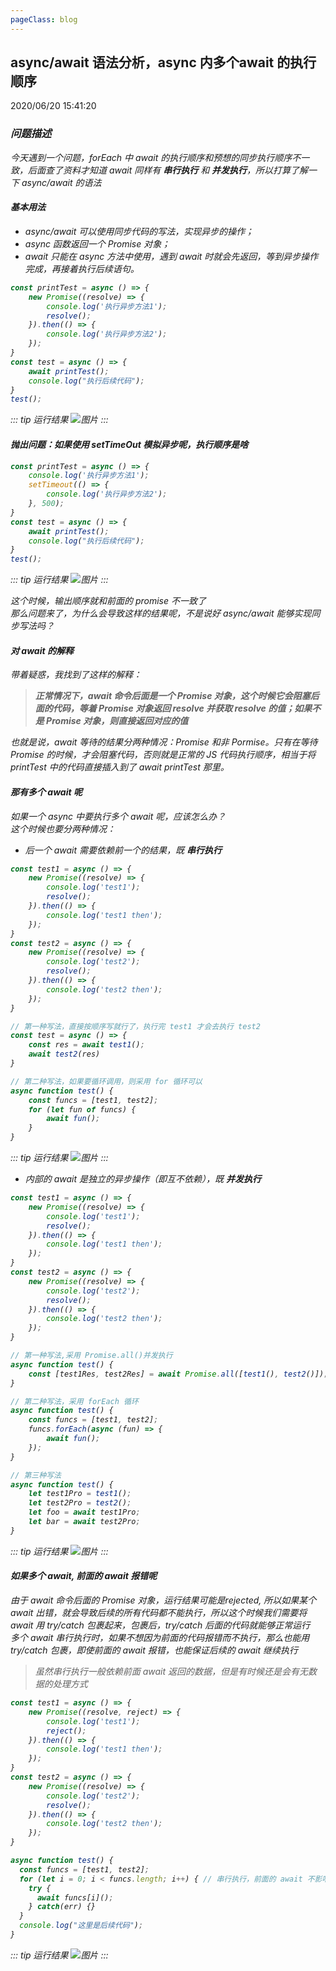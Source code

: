 ```yaml
---
pageClass: blog
---
```


## async/await 语法分析，async 内多个await 的执行顺序
<p class="date">2020/06/20 15:41:20 
<span id="/blog/js/await.html" class="leancloud_visitors">
    <i class="shni shn-eye-fill" />
    <i class="leancloud-visitors-count"></i>
</span>
</p>

### 问题描述
今天遇到一个问题，forEach 中 await 的执行顺序和预想的同步执行顺序不一致，后面查了资料才知道 await 同样有 **串行执行** 和 **并发执行**，所以打算了解一下 async/await 的语法

#### **基本用法**
* async/await 可以使用同步代码的写法，实现异步的操作；
* async 函数返回一个 Promise 对象；
* await 只能在 async 方法中使用，遇到 await 时就会先返回，等到异步操作完成，再接着执行后续语句。
``` js
const printTest = async () => {
    new Promise((resolve) => {
        console.log('执行异步方法1');
        resolve();
    }).then(() => {
        console.log('执行异步方法2');
    });
}
const test = async () => {
    await printTest();
    console.log("执行后续代码");
}
test();
```
::: tip 运行结果
![图片](https://s2.loli.net/2022/07/27/SyGDe8ETFPX1p3f.png)
:::

#### **抛出问题：如果使用 setTimeOut 模拟异步呢，执行顺序是啥**
``` js
const printTest = async () => {
    console.log('执行异步方法1');
    setTimeout(() => {
        console.log('执行异步方法2');
    }, 500);
}
const test = async () => {
    await printTest();
    console.log("执行后续代码");
}
test();
```
::: tip 运行结果
![图片](https://s2.loli.net/2022/07/27/Su8NiXaMAIpwyLc.png)
:::

这个时候，输出顺序就和前面的 promise 不一致了<br/>
那么问题来了，为什么会导致这样的结果呢，不是说好 async/await 能够实现同步写法吗？

#### **对 await 的解释**
带着疑惑，我找到了这样的解释：<br>
> **正常情况下，await 命令后面是一个 Promise 对象，这个时候它会阻塞后面的代码，等着 Promise 对象返回 resolve 并获取 resolve 的值；如果不是 Promise 对象，则直接返回对应的值**

也就是说，await 等待的结果分两种情况：Promise 和非 Pormise。只有在等待 Promise 的时候，才会阻塞代码，否则就是正常的 JS 代码执行顺序，相当于将 printTest 中的代码直接插入到了 await printTest 那里。

#### **那有多个 await 呢**
如果一个 async 中要执行多个 await 呢，应该怎么办？<br>
这个时候也要分两种情况：

* 后一个 await 需要依赖前一个的结果，既 **串行执行**
``` js
const test1 = async () => {
    new Promise((resolve) => {
        console.log('test1');
        resolve();
    }).then(() => {
        console.log('test1 then');
    });
}
const test2 = async () => {
    new Promise((resolve) => {
        console.log('test2');
        resolve();
    }).then(() => {
        console.log('test2 then');
    });
}

// 第一种写法，直接按顺序写就行了，执行完 test1 才会去执行 test2
const test = async () => {
    const res = await test1();
    await test2(res)
}

// 第二种写法，如果要循环调用，则采用 for 循环可以
async function test() {
    const funcs = [test1, test2];
    for (let fun of funcs) {
        await fun();
    }
}
```
::: tip 运行结果
![图片](https://s2.loli.net/2022/07/27/PfClRMbEyDwu6Fs.png)
:::

* 内部的 await 是独立的异步操作（即互不依赖），既 **并发执行**
``` js
const test1 = async () => {
    new Promise((resolve) => {
        console.log('test1');
        resolve();
    }).then(() => {
        console.log('test1 then');
    });
}
const test2 = async () => {
    new Promise((resolve) => {
        console.log('test2');
        resolve();
    }).then(() => {
        console.log('test2 then');
    });
}

// 第一种写法,采用 Promise.all()并发执行
async function test() {
    const [test1Res, test2Res] = await Promise.all([test1(), test2()]);
}

// 第二种写法，采用 forEach 循环
async function test() {
    const funcs = [test1, test2];
    funcs.forEach(async (fun) => {
        await fun();
    });
}

// 第三种写法
async function test() {
    let test1Pro = test1();
    let test2Pro = test2();
    let foo = await test1Pro;
    let bar = await test2Pro;
}
```
::: tip 运行结果
![图片](https://s2.loli.net/2022/07/27/PUIku4qRyV2BlC8.png)
:::

#### **如果多个 await, 前面的 await 报错呢**
由于 await 命令后面的 Promise 对象，运行结果可能是rejected, 所以如果某个 await 出错，就会导致后续的所有代码都不能执行，所以这个时候我们需要将 await 用 try/catch 包裹起来，包裹后，try/catch 后面的代码就能够正常运行<br>
多个 await 串行执行时，如果不想因为前面的代码报错而不执行，那么也能用 try/catch 包裹，即使前面的 await 报错，也能保证后续的 await 继续执行
> 虽然串行执行一般依赖前面 await 返回的数据，但是有时候还是会有无数据的处理方式
``` js
const test1 = async () => {
    new Promise((resolve, reject) => {
        console.log('test1');
        reject();
    }).then(() => {
        console.log('test1 then');
    });
}
const test2 = async () => {
    new Promise((resolve) => {
        console.log('test2');
        resolve();
    }).then(() => {
        console.log('test2 then');
    });
}

async function test() {
  const funcs = [test1, test2];
  for (let i = 0; i < funcs.length; i++) { // 串行执行，前面的 await 不影响后续 await
    try {
      await funcs[i]();
    } catch(err) {}
  }
  console.log("这里是后续代码");
}
```
::: tip 运行结果
![图片](https://s2.loli.net/2022/07/27/R5VYtGSk7XiU96z.png)
:::

<base-valine />
<el-backtop :visibility-height="0"></el-backtop>